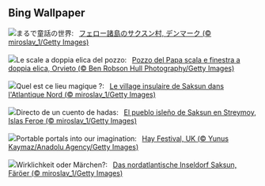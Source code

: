 ## Bing Wallpaper
![](https://www.bing.com/th?id=OHR.SaksunFaroe_JA-JP1994915437_UHD.jpg&w=1000)まるで童話の世界:&nbsp;&ensp;[フェロー諸島のサクスン村, デンマーク (© miroslav_1/Getty Images)](https://www.bing.com/th?id=OHR.SaksunFaroe_JA-JP1994915437_UHD.jpg)
<br><br/>
![](https://www.bing.com/th?id=OHR.OrvietoWell_IT-IT7164285597_UHD.jpg&w=1000)Le scale a doppia elica del pozzo:&nbsp;&ensp;[Pozzo del Papa scala e finestra a doppia elica, Orvieto (© Ben Robson Hull Photography/Getty Images)](https://www.bing.com/th?id=OHR.OrvietoWell_IT-IT7164285597_UHD.jpg)
<br><br/>
![](https://www.bing.com/th?id=OHR.SaksunFaroe_FR-FR6129573896_UHD.jpg&w=1000)Quel est ce lieu magique ?:&nbsp;&ensp;[Le village insulaire de Saksun dans l'Atlantique Nord (© miroslav_1/Getty Images)](https://www.bing.com/th?id=OHR.SaksunFaroe_FR-FR6129573896_UHD.jpg)
<br><br/>
![](https://www.bing.com/th?id=OHR.SaksunFaroe_ES-ES1165266999_UHD.jpg&w=1000)Directo de un cuento de hadas:&nbsp;&ensp;[El pueblo isleño de Saksun en Streymoy, Islas Feroe (© miroslav_1/Getty Images)](https://www.bing.com/th?id=OHR.SaksunFaroe_ES-ES1165266999_UHD.jpg)
<br><br/>
![](https://www.bing.com/th?id=OHR.TheHayFestival_EN-GB7328956560_UHD.jpg&w=1000)Portable portals into our imagination:&nbsp;&ensp;[Hay Festival, UK (© Yunus Kaymaz/Anadolu Agency/Getty Images)](https://www.bing.com/th?id=OHR.TheHayFestival_EN-GB7328956560_UHD.jpg)
<br><br/>
![](https://www.bing.com/th?id=OHR.SaksunFaroe_DE-DE3088151760_UHD.jpg&w=1000)Wirklichkeit oder Märchen?:&nbsp;&ensp;[Das nordatlantische Inseldorf Saksun, Färöer (© miroslav_1/Getty Images)](https://www.bing.com/th?id=OHR.SaksunFaroe_DE-DE3088151760_UHD.jpg)
<br><br/>

